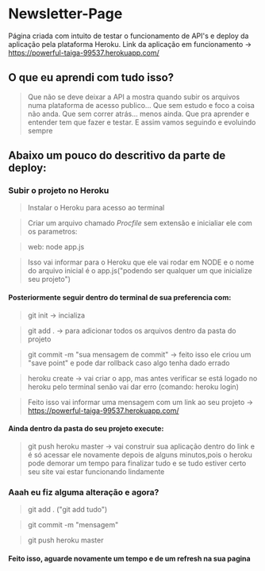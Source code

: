 # Newsletter-Page

Página criada com intuito de testar o funcionamento de API's e deploy da aplicação pela plataforma Heroku.
Link da aplicação em funcionamento -> https://powerful-taiga-99537.herokuapp.com/ 

## O que eu aprendi com tudo isso?
> Que não se deve deixar a API a mostra quando subir os arquivos numa plataforma de acesso publico...
> Que sem estudo e foco a coisa não anda.
> Que sem correr atrás... menos ainda.
> Que pra aprender e entender tem que fazer e testar.
> E assim vamos seguindo e evoluindo sempre

## Abaixo um pouco do descritivo da parte de deploy:

### Subir o projeto no Heroku

> Instalar o Heroku para acesso ao terminal

> Criar um arquivo chamado *Procfile* sem extensão e inicialiar ele com os parametros:

> web: node app.js

> Isso vai informar para o Heroku que ele vai rodar em NODE e o nome do arquivo inicial é o app.js("podendo ser qualquer um que inicialize seu projeto")

#### Posteriormente seguir dentro do terminal de sua preferencia com:

> git init -> incializa

> git add . -> para adicionar todos os arquivos dentro da pasta do projeto

> git commit -m "sua mensagem de commit" -> feito isso ele criou um "save point" e pode dar rollback caso algo tenha dado errado

> heroku create -> vai criar o app, mas antes verificar se está logado no heroku pelo terminal senão vai dar erro (comando: heroku login)

> Feito isso vai informar uma mensagem com um link ao seu projeto -> https://powerful-taiga-99537.herokuapp.com/

#### Ainda dentro da pasta do seu projeto execute:

> git push heroku master -> vai construir sua aplicação dentro do link e é só acessar ele novamente depois de alguns minutos,pois o heroku pode demorar um tempo para finalizar tudo e se tudo estiver certo seu site vai estar funcionando lindamente



### Aaah eu fiz alguma alteração e agora? 

> git add .  ("git add tudo")

> git commit -m "mensagem"

> git push heroku master

#### Feito isso, aguarde novamente um tempo e de um refresh na sua pagina
